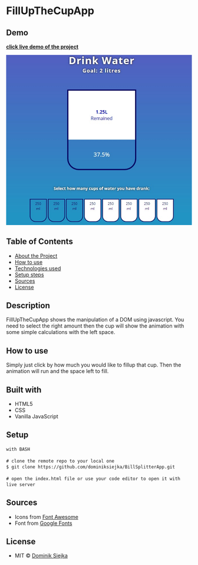 # FillUpTheCupApp

## Demo

[**click live demo of the project**](https://dominiksiejka.github.io/BillSplitterApp)

![FillUpTheCupApp preview](./assets/fillcup.jpg)

## Table of Contents

- [About the Project](#description)
- [How to use](#how-to-use)
- [Technologies used](#built-with)
- [Setup steps](#setup)
- [Sources](#sources)
- [License](#license)

## Description

FillUpTheCupApp shows the manipulation of a DOM using javascript. You need to select the right amount then the cup will show the animation with some simple calculations with the left space.

## How to use

Simply just click by how much you would like to fillup that cup. Then the animation will run and the space left to fill.

## Built with

- HTML5
- CSS
- Vanilla JavaScript

## Setup

```
with BASH

# clone the remote repo to your local one
$ git clone https://github.com/dominiksiejka/BillSplitterApp.git

# open the index.html file or use your code editor to open it with live server

```

## Sources

- Icons from [Font Awesome ](https://fontawesome.com)
- Font from [Google Fonts ](https://fonts.google.com/)

## License

- MIT © [Dominik Siejka ](https://github.com/dominiksiejka/BillSplitterApp)
